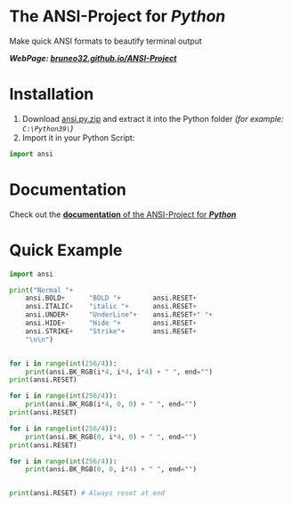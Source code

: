 # The ANSI-Project for *Python*
Make quick ANSI formats to beautify terminal output

***WebPage: [bruneo32.github.io/ANSI-Project](https://bruneo32.github.io/ANSI-Project)***


# Installation
1. Download [ansi.py.zip](https://github.com/bruneo32/ANSI-Project/blob/main/Python/ansi.py.zip) and extract it into the Python folder *(for example: `C:\Python39\`)*
2. Import it in your Python Script:
```py
import ansi
```

# Documentation
Check out the [**documentation** of the ANSI-Project for ***Python***](https://bruneo32.github.io/ANSI-Project/doc/python/index.html)

# Quick Example
```py
import ansi

print("Normal "+
	ansi.BOLD+		"BOLD "+		ansi.RESET+
	ansi.ITALIC+	"italic "+		ansi.RESET+
	ansi.UNDER+		"UnderLine"+	ansi.RESET+" "+
	ansi.HIDE+		"Hide "+		ansi.RESET+
	ansi.STRIKE+	"Strike"+		ansi.RESET+
	"\n\n")


for i in range(int(256/4)):
	print(ansi.BK_RGB(i*4, i*4, i*4) + " ", end="")
print(ansi.RESET)

for i in range(int(256/4)):
	print(ansi.BK_RGB(i*4, 0, 0) + " ", end="")
print(ansi.RESET)

for i in range(int(256/4)):
	print(ansi.BK_RGB(0, i*4, 0) + " ", end="")
print(ansi.RESET)

for i in range(int(256/4)):
	print(ansi.BK_RGB(0, 0, i*4) + " ", end="")


print(ansi.RESET) # Always reset at end
```
